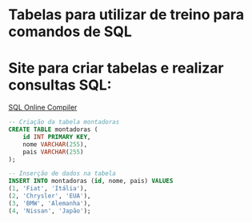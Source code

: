 # Tabelas para utilizar de treino para comandos de SQL

# Site para criar tabelas e realizar consultas SQL:

<a href="https://www.programiz.com/sql/online-compiler/">SQL Online Compiler</a><br>

```SQL 
-- Criação da tabela montadoras
CREATE TABLE montadoras (
    id INT PRIMARY KEY,
    nome VARCHAR(255),
    pais VARCHAR(255)
);

-- Inserção de dados na tabela
INSERT INTO montadoras (id, nome, pais) VALUES
(1, 'Fiat', 'Itália'),
(2, 'Chrysler', 'EUA'),
(3, 'BMW', 'Alemanha'),
(4, 'Nissan', 'Japão');